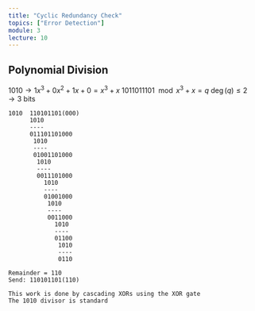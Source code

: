 ```yaml
---
title: "Cyclic Redundancy Check"
topics: ["Error Detection"]
module: 3
lecture: 10
---
```


## Polynomial Division

$1010 \to 1x^3 + 0x^2 + 1x + 0 = x^3 + x$
$1011011101 \mod x^3 + x = q$
$\deg(q) \leq 2 \to \text{3 bits}$

```
1010  110101101(000)
      1010
      ----
      011101101000
       1010
       ----
       01001101000
        1010
        ----
        0011101000
          1010
          ----
          01001000
           1010
           ----
           0011000
             1010
             ----
             01100
              1010
              ----
              0110
    
Remainder = 110
Send: 110101101(110)

This work is done by cascading XORs using the XOR gate
The 1010 divisor is standard
```
